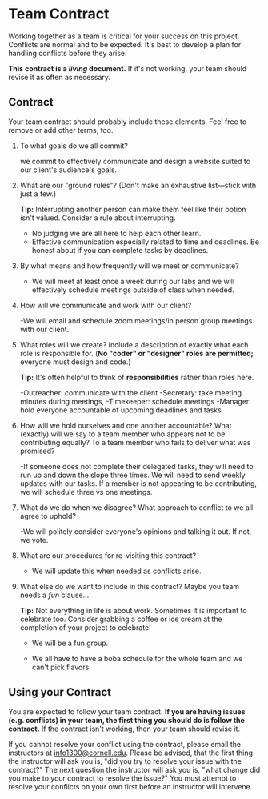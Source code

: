 # Team Contract

Working together as a team is critical for your success on this project. Conflicts are normal and to be expected. It's best to develop a plan for handling conflicts before they arise.

**This contract is a _living_ document.** If it's not working, your team should revise it as often as necessary.

## Contract

Your team contract should probably include these elements. Feel free to remove or add other terms, too.

1. To what goals do we all commit?

    we commit to effectively communicate and design a website suited to our client's audience's goals.

2. What are our "ground rules"? (Don't make an exhaustive list—stick with just a few.)

    **Tip:** Interrupting another person can make them feel like their option isn't valued. Consider a rule about interrupting.

    - No judging we are all here to help each other learn.
    - Effective communication especially related to time and deadlines. Be honest about if you can complete tasks by deadlines.

3. By what means and how frequently will we meet or communicate?

    - We will meet at least once a week during our labs and we will effectively schedule meetings outside of class when needed.

4. How will we communicate and work with our client?

    -We will email and schedule zoom meetings/in person group meetings with our client.

5. What roles will we create? Include a description of exactly what each role is responsible for. (**No "coder" or "designer" roles are permitted;** everyone must design and code.)

    **Tip:** It's often helpful to think of **responsibilities** rather than roles here.

    -Outreacher: communicate with the client
    -Secretary: take meeting minutes during meetings,
    -Timekeeper: schedule meetings
    -Manager: hold everyone accountable of upcoming deadlines and tasks


6. How will we hold ourselves and one another accountable? What (exactly) will we say to a team member who appears not to be contributing equally? To a team member who fails to deliver what was promised?

    -If someone does not complete their delegated tasks, they will need to run up and down the slope three times. We will need to send weekly updates with our tasks. If a member is not appearing to be contributing, we will schedule three vs one meetings.

7. What do we do when we disagree? What approach to conflict to we all agree to uphold?

    -We will politely consider everyone's opinions and talking it out. If not, we vote.

8. What are our procedures for re-visiting this contract?

    - We will update this when needed as conflicts arise.

9. What else do we want to include in this contract? Maybe you team needs a _fun_ clause...

    **Tip:** Not everything in life is about work. Sometimes it is important to celebrate too. Consider grabbing a coffee or ice cream at the completion of your project to celebrate!

    - We will be a fun group.

    - We all have to have a boba schedule for the whole team and we can't pick flavors.


## Using your Contract

You are expected to follow your team contract. **If you are having issues (e.g. conflicts) in your team, the first thing you should do is follow the contract.** If the contract isn't working, then your team should revise it.

If you cannot resolve your conflict using the contract, please email the instructors at <info1300@cornell.edu>. Please be advised, that the first thing the instructor will ask you is, "did you try to resolve your issue with the contract?" The next question the instructor will ask you is, "what change did you make to your contract to resolve the issue?" You must attempt to resolve your conflicts on your own first before an instructor will intervene.
